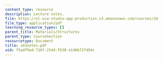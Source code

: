```yaml
---
content_type: resource
description: Lecture notes.
file: https://ol-ocw-studio-app-production.s3.amazonaws.com/courses/16-01-unified-engineering-i-ii-iii-iv-fall-2005-spring-2006/f5adf9ad718f25ddf630a140672fd94c_zm3notes.pdf
file_type: application/pdf
learning_resource_types: []
parent_title: Materials/Structures
parent_type: CourseSection
resourcetype: Document
title: zm3notes.pdf
uid: f5adf9ad-718f-25dd-f630-a140672fd94c
---
```

